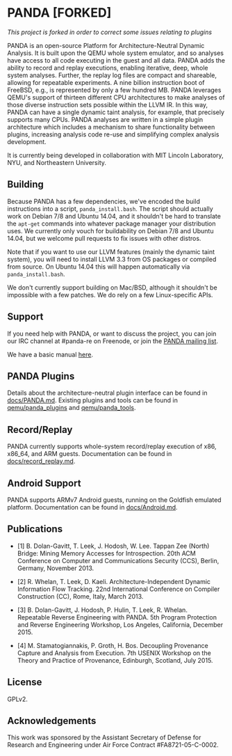 # PANDA [FORKED]
*This project is forked in order to correct some issues relating to plugins*

PANDA is an open-source Platform for Architecture-Neutral Dynamic Analysis. It
is built upon the QEMU whole system emulator, and so analyses have access to all
code executing in the guest and all data. PANDA adds the ability to record and
replay executions, enabling iterative, deep, whole system analyses. Further, the
replay log files are compact and shareable, allowing for repeatable experiments.
A nine billion instruction boot of FreeBSD, e.g., is represented by only a few
hundred MB. PANDA leverages QEMU's support of thirteen different CPU
architectures to make analyses of those diverse instruction sets possible within
the LLVM IR. In this way, PANDA can have a single dynamic taint analysis, for
example, that precisely supports many CPUs. PANDA analyses are written in a
simple plugin architecture which includes a mechanism to share functionality
between plugins, increasing analysis code re-use and simplifying complex
analysis development.

It is currently being developed in collaboration with MIT Lincoln
Laboratory, NYU, and Northeastern University.

## Building

Because PANDA has a few dependencies, we've encoded the build instructions into
a script, `panda_install.bash`. The script should actually work on Debian 7/8
and Ubuntu 14.04, and it shouldn't be hard to translate the `apt-get` commands
into whatever package manager your distribution uses. We currently only vouch
for buildability  on Debian 7/8 and Ubuntu 14.04, but we welcome pull requests
to fix issues with other distros.

Note that if you want to use our LLVM features (mainly the dynamic taint
system), you will need to install LLVM 3.3 from OS packages or compiled from
source. On Ubuntu 14.04 this will happen automatically via `panda_install.bash`.

We don't currently support building on Mac/BSD, although it shouldn't be
impossible with a few patches. We do rely on a few Linux-specific APIs.

## Support

If you need help with PANDA, or want to discuss the project, you can join our
IRC channel at #panda-re on Freenode, or join the [PANDA mailing
list](http://mailman.mit.edu/mailman/listinfo/panda-users).

We have a basic manual [here](docs/manual.md).

## PANDA Plugins

Details about the architecture-neutral plugin interface can be found in
[docs/PANDA.md](docs/PANDA.md). Existing plugins and tools can be found in
[qemu/panda\_plugins](qemu/panda_plugins) and
[qemu/panda\_tools](qemu/panda_tools).

## Record/Replay

PANDA currently supports whole-system record/replay execution of x86, x86\_64,
and ARM guests. Documentation can be found in
[docs/record\_replay.md](docs/record_replay.md).

## Android Support

PANDA supports ARMv7 Android guests, running on the Goldfish emulated platform.
Documentation can be found in [docs/Android.md](docs/Android.md).

## Publications

* [1] B. Dolan-Gavitt, T. Leek, J. Hodosh, W. Lee.  Tappan Zee (North) Bridge:
Mining Memory Accesses for Introspection. 20th ACM Conference on Computer and
Communications Security (CCS), Berlin, Germany, November 2013.

* [2] R. Whelan, T. Leek, D. Kaeli.  Architecture-Independent Dynamic
Information Flow Tracking. 22nd International Conference on Compiler
Construction (CC), Rome, Italy, March 2013.

* [3] B. Dolan-Gavitt, J. Hodosh, P. Hulin, T. Leek, R. Whelan.  
Repeatable Reverse Engineering with PANDA. 5th Program Protection and Reverse
Engineering Workshop, Los Angeles, California, December 2015.

* [4] M. Stamatogiannakis, P. Groth, H. Bos. Decoupling Provenance
Capture and Analysis from Execution. 7th USENIX Workshop on the Theory
and Practice of Provenance, Edinburgh, Scotland, July 2015.

## License

GPLv2.

## Acknowledgements

This work was sponsored by the Assistant Secretary of Defense for Research and
Engineering under Air Force Contract #FA8721-05-C-0002.
